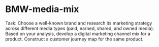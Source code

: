 # BMW-media-mix

Task: Choose a well-known brand and research its marketing strategy across different media types (paid, earned, shared, and owned media).
Based on your analysis, develop a digital marketing channel mix for a product.
Construct a customer journey map for the same product.
